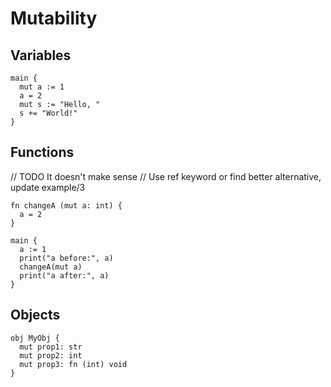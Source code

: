 # Mutability

## Variables
```the
main {
  mut a := 1
  a = 2
  mut s := "Hello, "
  s += "World!"
}
```

## Functions
// TODO It doesn't make sense
//  Use ref keyword or find better alternative, update example/3
```the
fn changeA (mut a: int) {
  a = 2
}

main {
  a := 1
  print("a before:", a)
  changeA(mut a)
  print("a after:", a)
}
```

## Objects
```the
obj MyObj {
  mut prop1: str
  mut prop2: int
  mut prop3: fn (int) void
}
```
